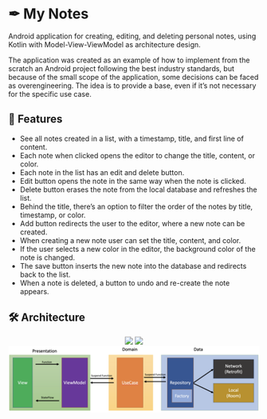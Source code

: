 # ✒ My Notes ️

Android application for creating, editing, and deleting personal notes, using Kotlin with Model-View-ViewModel as architecture design.

The application was created as an example of how to implement from the scratch an Android project following the best industry standards, but because of the small scope of the application, some decisions can be faced as overengineering. The idea is to provide a base, even if it’s not necessary for the specific use case.

## 📑 Features

- See all notes created in a list, with a timestamp, title, and first line of content.
- Each note when clicked opens the editor to change the title, content, or color.
- Each note in the list has an edit and delete button.
- Edit button opens the note in the same way when the note is clicked.
- Delete button erases the note from the local database and refreshes the list.
- Behind the title, there’s an option to filter the order of the notes by title, timestamp, or color.
- Add button redirects the user to the editor, where a new note can be created.
- When creating a new note user can set the title, content, and color.
- If the user selects a new color in the editor, the background color of the note is changed.
- The save button inserts the new note into the database and redirects back to the list.
- When a note is deleted, a button to undo and re-create the note appears.

## 🛠 Architecture

<p align="center">
  <img src="https://user-images.githubusercontent.com/42069752/209963626-20e21fd6-bdd5-46fa-a02f-b419c82e9d49.png" width="400" />
  <img src="https://user-images.githubusercontent.com/42069752/209963771-31aac87a-f104-4246-8d84-9f9ca5ad0ca8.png" width="400" /> 
  <img src="app/src/main/res/mvvm.png" width="700" />
</p>
